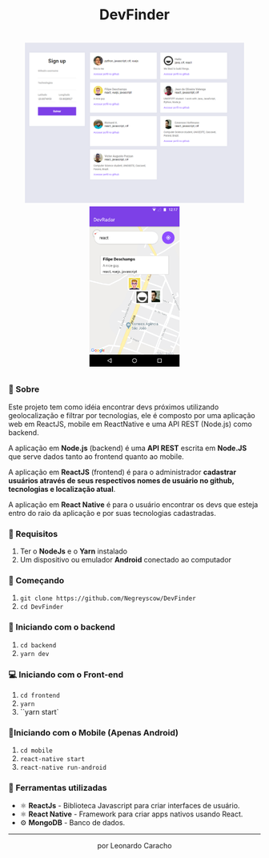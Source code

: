 <h1 align="center">
  DevFinder
</h1>

<h1 align="center">
  <p align="center">
    <img height="320" src='./img/desktop.png'>
    <img height="320" src="./img/mobile.png">
  </p>
    
</h1>

### 📜 Sobre
Este projeto tem como idéia encontrar devs próximos utilizando geolocalização e filtrar por tecnologias, ele é composto por uma aplicação web em ReactJS, mobile em ReactNative e uma API REST (Node.js) como backend. 

A aplicação em **Node.js** (backend) é uma **API REST** escrita em **Node.JS** que serve dados tanto ao frontend quanto ao mobile. 

A aplicação em **ReactJS** (frontend) é para o administrador **cadastrar usuários através de seus respectivos nomes de usuário no github, tecnologias e localização atual**.

A aplicação em **React Native** é para o usuário encontrar os devs que esteja entro do raio da aplicação e por suas tecnologias cadastradas.

### 🔽 Requisitos
1. Ter o **NodeJs** e o **Yarn** instalado
2. Um dispositivo ou emulador **Android** conectado ao computador

### :rocket: Começando
1. ``git clone https://github.com/Negreyscow/DevFinder``
2. ``cd DevFinder``

### :rocket: Iniciando com o backend
1. ``cd backend``
2. ``yarn dev``

### 💻 Iniciando com o Front-end 
1. ``cd frontend``
2. ``yarn``
3. ``yarn start`

### 📱Iniciando com o Mobile (Apenas Android)
1. ``cd mobile``
2. ``react-native start``
3. ``react-native run-android``

### 🧰  Ferramentas utilizadas
- ⚛️ **ReactJs** - Biblioteca Javascript para criar interfaces de usuário.
- ⚛️ **React Native** - Framework para criar apps nativos usando React.
- ⚙️ **MongoDB** - Banco de dados.

<hr>
<p align="center"> por Leonardo Caracho </p>